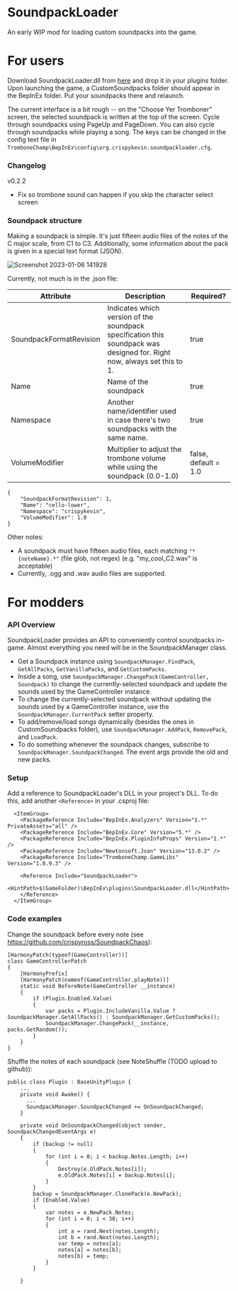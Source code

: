 # SoundpackLoader

An early WIP mod for loading custom soundpacks into the game.

# For users
Download SoundpackLoader.dll from [here](https://github.com/emmett-shark/SoundpackLoader/releases/latest) and drop it in your plugins folder.
Upon launching the game, a CustomSoundpacks folder should appear in the BepInEx folder. Put your soundpacks there and relaunch.

The current interface is a bit rough -- on the "Choose Yer Tromboner" screen, the selected soundpack is written at the top of the screen. Cycle through soundpacks using PageUp and PageDown. You can also cycle through soundpacks while playing a song. The keys can be changed in the config text file in `TromboneChamp\BepInEx\config\org.crispykevin.soundpackloader.cfg`.

### Changelog
v0.2.2
- Fix so trombone sound can happen if you skip the character select screen

### Soundpack structure
Making a soundpack is simple. It's just fifteen audio files of the notes of the C major scale, from C1 to C3. Additionally, some information about the pack is given in a special text format (JSON).

![Screenshot 2023-01-06 141928](https://user-images.githubusercontent.com/77177424/211094213-84b04b01-8e01-4ba5-b91f-d371ab09d66b.png)

Currently, not much is in the .json file:


| Attribute     | Description   | Required?  |
| ------------- | ------------- | ---------- |
| SoundpackFormatRevision  | Indicates which version of the soundpack specification this soundpack was designed for. Right now, always set this to 1.  | true |
| Name | Name of the soundpack  | true |
| Namespace | Another name/identifier used in case there's two soundpacks with the same name. | true |
| VolumeModifier | Multiplier to adjust the trombone volume while using the soundpack (0.0-1.0) | false, default = 1.0 |

```
{
    "SoundpackFormatRevision": 1,
    "Name": "cello-lower",
    "Namespace": "crispykevin",
    "VolumeModifier": 1.0
}
```

Other notes:
- A soundpack must have fifteen audio files, each matching `"*{noteName}.*"` (file glob, not regex) (e.g. "my_cool_C2.wav" is acceptable)
- Currently, .ogg and .wav audio files are supported.

# For modders

### API Overview
SoundpackLoader provides an API to conveniently control soundpacks in-game. Almost everything you need will be in the SoundpackManager class.

- Get a Soundpack instance using `SoundpackManager.FindPack`, `GetAllPacks`, `GetVanillaPacks`, and `GetCustomPacks`.
- Inside a song, use `SoundpackManager.ChangePack(GameController, Soundpack)` to change the currently-selected soundpack and update the sounds used by the GameController instance.
- To change the currently-selected soundpack without updating the sounds used by a GameController instance, use the `SoundpackManager.CurrentPack` setter property.
- To add/remove/load songs dynamically (besides the ones in CustomSoundpacks folder), use `SoundpackManager.AddPack`, `RemovePack`, and `LoadPack`.
- To do something whenever the soundpack changes, subscribe to `SoundpackManager.SoundpackChanged`. The event args provide the old and new packs.

### Setup
Add a reference to SoundpackLoader's DLL in your project's DLL. To do this, add another `<Reference>` in your .csproj file:
```
  <ItemGroup>
    <PackageReference Include="BepInEx.Analyzers" Version="1.*" PrivateAssets="all" />
    <PackageReference Include="BepInEx.Core" Version="5.*" />
    <PackageReference Include="BepInEx.PluginInfoProps" Version="1.*" />
    <PackageReference Include="Newtonsoft.Json" Version="13.0.2" />
    <PackageReference Include="TromboneChamp.GameLibs" Version="1.8.9.3" />

    <Reference Include="SoundpackLoader">
      <HintPath>$(GameFolder)\BepInEx\plugins\SoundpackLoader.dll</HintPath>
    </Reference>
  </ItemGroup>
  ```
  
### Code examples
Change the soundpack before every note (see https://github.com/crispyross/SoundpackChaos):

```
[HarmonyPatch(typeof(GameController))]
class GameControllerPatch
{
    [HarmonyPrefix]
    [HarmonyPatch(nameof(GameController.playNote))]
    static void BeforeNote(GameController __instance)
    {
        if (Plugin.Enabled.Value)
        {
            var packs = Plugin.IncludeVanilla.Value ? SoundpackManager.GetAllPacks() : SoundpackManager.GetCustomPacks();
            SoundpackManager.ChangePack(__instance, packs.GetRandom());
        }
    }
}
```

Shuffle the notes of each soundpack (see NoteShuffle (TODO upload to github)):

```
public class Plugin : BaseUnityPlugin {
    ...
    private void Awake() {
      ...
      SoundpackManager.SoundpackChanged += OnSoundpackChanged;
    }
    
    private void OnSoundpackChanged(object sender, SoundpackChangedEventArgs e)
    {
        if (backup != null)
        {
            for (int i = 0; i < backup.Notes.Length; i++)
            {
                Destroy(e.OldPack.Notes[i]);
                e.OldPack.Notes[i] = backup.Notes[i];
            }
        }
        backup = SoundpackManager.ClonePack(e.NewPack);
        if (Enabled.Value)
        {
            var notes = e.NewPack.Notes;
            for (int i = 0; i < 30; i++)
            {
                int a = rand.Next(notes.Length);
                int b = rand.Next(notes.Length);
                var temp = notes[a];
                notes[a] = notes[b];
                notes[b] = temp;
            }
        }

    }
